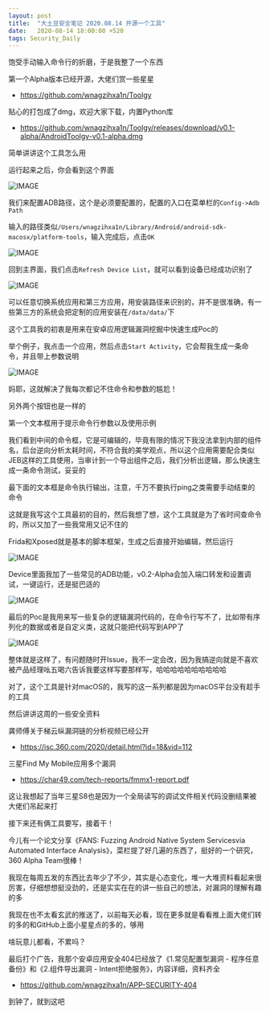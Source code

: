 ```yaml
---
layout: post
title:  "大土豆安全笔记 2020.08.14 开源一个工具"
date:   2020-08-14 18:00:00 +520
tags: Security_Daily
---
```


饱受手动输入命令行的折磨，于是我整了一个东西

第一个Alpha版本已经开源，大佬们赏一些星星
- https://github.com/wnagzihxa1n/Toolgy

贴心的打包成了dmg，欢迎大家下载，内置Python库
- https://github.com/wnagzihxa1n/Toolgy/releases/download/v0.1-alpha/AndroidToolgy-v0.1-alpha.dmg

简单讲讲这个工具怎么用

运行起来之后，你会看到这个界面

![IMAGE](/assets/resources/1EF60AA407F019C5D3D59420CFDD0BB2.jpg)

我们来配置ADB路径，这个是必须要配置的，配置的入口在菜单栏的`Config->Adb Path`

输入的路径类似`/Users/wnagzihxa1n/Library/Android/android-sdk-macosx/platform-tools`，输入完成后，点击`OK`

![IMAGE](/assets/resources/AEF4C60B1DF09C697AA593574876DC85.jpg)

回到主界面，我们点击`Refresh Device List`，就可以看到设备已经成功识别了

![IMAGE](/assets/resources/EB63B0E3D8C4F9E97F41BDDBB2E1A9CF.jpg)

可以任意切换系统应用和第三方应用，用安装路径来识别的，并不是很准确，有一些第三方的系统会把定制的应用安装在`/data/data/`下

这个工具我的初衷是用来在安卓应用逻辑漏洞挖掘中快速生成Poc的

举个例子，我点击一个应用，然后点击`Start Activity`，它会帮我生成一条命令，并且带上参数说明

![IMAGE](/assets/resources/11B6AFDC92E0A086F466CAED22DE98E0.jpg)

妈耶，这就解决了我每次都记不住命令和参数的尴尬！

另外两个按钮也是一样的

第一个文本框用于提示命令行参数以及使用示例

我们看到中间的命令框，它是可编辑的，毕竟有限的情况下我没法拿到内部的组件名，后台逆向分析太耗时间，不符合我的美学观点，所以这个应用需要配合类似JEB这样的工具使用，当审计到一个导出组件之后，我们分析出逻辑，那么快速生成一条命令测试，妥妥的

最下面的文本框是命令执行输出，注意，千万不要执行ping之类需要手动结束的命令

这就是我写这个工具最初的目的，然后我想了想，这个工具就是为了省时间查命令的，所以又加了一些我常用又记不住的

Frida和Xposed就是基本的脚本框架，生成之后直接开始编辑，然后运行

![IMAGE](/assets/resources/DCC37F79CB30FA139C7CDDB18C1443CE.jpg)

Device里面我加了一些常见的ADB功能，v0.2-Alpha会加入端口转发和设置调试，一键运行，还是挺巴适的

![IMAGE](/assets/resources/F64596C0BD8ADF209F04E6558DFFC22C.jpg)

最后的Poc是我用来写一些复杂的逻辑漏洞代码的，在命令行写不了，比如带有序列化的数据或者是自定义类，这就只能把代码写到APP了

![IMAGE](/assets/resources/B3C9916332E1D77BB0CB2E31631661CE.jpg)

整体就是这样了，有问题随时开Issue，我不一定会改，因为我搞逆向就是不喜欢被产品经理吆五喝六告诉我要这样写要那样写，哈哈哈哈哈哈哈哈哈哈

对了，这个工具是针对macOS的，我写的这一系列都是因为macOS平台没有趁手的工具

然后讲讲这周的一些安全资料

龚师傅关于梯云纵漏洞链的分析视频已经公开
- https://isc.360.com/2020/detail.html?id=18&vid=112

三星Find My Mobile应用多个漏洞
- https://char49.com/tech-reports/fmmx1-report.pdf

这让我想起了当年三星S8也是因为一个全局读写的调试文件相关代码没删结果被大佬们吊起来打

接下来还有俩工具要写，接着干！

今儿有一个论文分享《FANS: Fuzzing Android Native System Servicesvia Automated Interface Analysis》，菜栏提了好几遍的东西了，挺好的一个研究，360 Alpha Team很棒！

我现在每周五发的东西比去年少了不少，其实是心态变化，堆一大堆资料看起来很厉害，仔细想想挺没劲的，还是实实在在的讲一些自己的想法，对漏洞的理解有趣的多

我现在也不太看玄武的推送了，以前每天必看，现在更多就是看看推上面大佬们转的多的和GitHub上面小星星点的多的，够用

啥玩意儿都看，不累吗？

最后打个广告，我那个安卓应用安全404已经放了《1.常见配置型漏洞 - 程序任意备份》和《2.组件导出漏洞 - Intent拒绝服务》，内容详细，资料齐全
- https://github.com/wnagzihxa1n/APP-SECURITY-404

到钟了，就到这吧